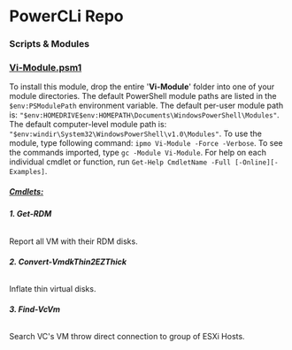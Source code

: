 # PowerCLi Repo
### Scripts & Modules

### </b><ins>Vi-Module.psm1</ins></b>

To install this module, drop the entire '<b>Vi-Module</b>' folder into one of your module directories.
The default PowerShell module paths are listed in the `$env:PSModulePath` environment variable.
The default per-user module path is: `"$env:HOMEDRIVE$env:HOMEPATH\Documents\WindowsPowerShell\Modules"`.
The default computer-level module path is: `"$env:windir\System32\WindowsPowerShell\v1.0\Modules"`.
To use the module, type following command: `ipmo Vi-Module -Force -Verbose`.
To see the commands imported, type `gc -Module Vi-Module`.
For help on each individual cmdlet or function, run `Get-Help CmdletName -Full [-Online][-Examples]`.

##### <ins>Cmdlets:</ins>

###### <b>1. Get-RDM</b>
Report all VM with their RDM disks.

###### <b>2. Convert-VmdkThin2EZThick</b>
Inflate thin virtual disks.

###### <b>3. Find-VcVm</b>
Search VC's VM throw direct connection to group of ESXi Hosts.
